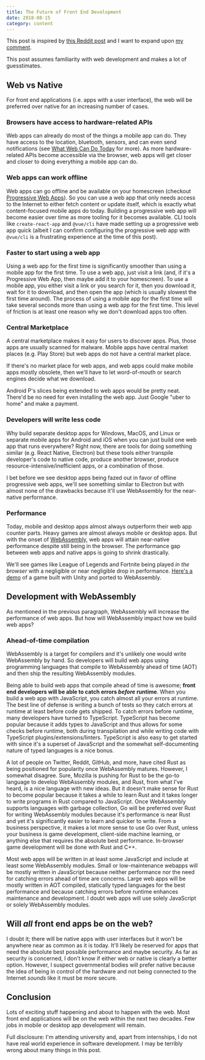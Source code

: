 ```yaml
---
title: The Future of Front End Development
date: 2018-08-15
category: content
---
```


This post is inspired by [this Reddit post](https://www.reddit.com/r/webdev/comments/94uivb/where_do_you_think_web_dev_will_be_in_5_years_10/?utm_source=reddit-android) and I want to expand upon [my comment](https://www.reddit.com/r/webdev/comments/94uivb/where_do_you_think_web_dev_will_be_in_5_years_10/e3offks?utm_source=reddit-android).

This post assumes familiarity with web development and makes a lot of guesstimates.

## Web vs Native

For front end applications (i.e. apps with a user interface), the web will be preferred over native for an increasing number of cases.

### Browsers have access to hardware-related APIs

Web apps can already do most of the things a mobile app can do. They have access to the location, bluetooth, sensors, and can even send notifications (see [What Web Can Do Today](https://whatwebcando.today/) for more). As more hardware-related APIs become accessible via the browser, web apps will get closer and closer to doing everything a mobile app can do.

### Web apps can work offline

Web apps can go offline and be available on your homescreen (checkout [Progressive Web Apps](https://developers.google.com/web/progressive-web-apps/)). So you can use a web app that only needs access to the Internet to either fetch content or update itself, which is exactly what content-focused mobile apps do today. Building a progressive web app will become easier over time as more tooling for it becomes available. CLI tools like `create-react-app` and `@vue/cli` have made setting up a progressive web app quick (albeit I can confirm configuring the progressive web app with `@vue/cli` is a frustrating experience at the time of this post).

### Faster to start using a web app

Using a web app for the first time is significantly smoother than using a mobile app for the first time. To use a web app, just visit a link (and, if it's a Progressive Web App, then maybe add it to your homescreen). To use a mobile app, you either visit a link or you search for it, then you download it, wait for it to download, and then open the app (which is usually slowest the first time around). The process of using a mobile app for the first time will take several seconds more than using a web app for the first time. This level of friction is at least one reason why we don't download apps too often.

### Central Marketplace

A central marketplace makes it easy for users to discover apps. Plus, those apps are usually scanned for malware. Mobile apps have central market places (e.g. Play Store) but web apps do not have a central market place.

If there's no market place for web apps, and web apps could make mobile apps mostly obsolete, then we'll have to let word-of-mouth or search engines decide what we download.

Android P's slices being extended to web apps would be pretty neat. There'd be no need for even installing the web app. Just Google "uber to home" and make a payment.

### Developers will write less code

Why build separate desktop apps for Windows, MacOS, and Linux or separate mobile apps for Android and iOS when you can just build one web app that runs everywhere? Right now, there are tools for doing something similar (e.g. React Native, Electron) but these tools either transpile developer's code to native code, produce another browser, produce resource-intensive/inefficient apps, or a combination of those.

I bet before we see desktop apps being fazed out in favor of offline progressive web apps, we'll see something similar to Electron but with almost none of the drawbacks because it'll use WebAssembly for the near-native performance.

### Performance

Today, mobile and desktop apps almost always outperform their web app counter parts. Heavy games are almost always mobile or desktop apps. But with the onset of [WebAssembly](https://webassembly.org/), web apps will attain near-native performance despite still being in the browser. The performance gap between web apps and native apps is going to shrink drastically.

We'll see games like League of Legends and Fortnite being played _in the browser_ with a negligible or near negligible drop in performance. [Here's a demo](https://webassembly.org/demo/) of a game built with Unity and ported to WebAssembly.

## Development with WebAssembly

As mentioned in the previous paragraph, WebAssembly will increase the performance of web apps. But how will WebAssembly impact how we build web apps?

### Ahead-of-time compilation

WebAssembly is a target for compilers and it's unlikely one would write WebAssembly by hand. So developers will build web apps using programming languages that compile to WebAssembly ahead of time (AOT) and then ship the resulting WebAssembly modules.

Being able to build web apps that compile ahead of time is awesome; **front end developers will be able to catch errors _before_ runtime**. When you build a web app with JavaScript, you catch almost all your errors at runtime. The best line of defense is writing a bunch of tests so they catch errors at runtime at least before code gets shipped. To catch errors before runtime, many developers have turned to TypeScript. TypeScript has become popular because it adds types to JavaScript and thus allows for some checks before runtime, both during transpilation and while writing code with TypeScript plugins/extensions/linters. TypeScript is also easy to get started with since it's a superset of JavaScript and the somewhat self-documenting nature of typed languages is a nice bonus.

A lot of people on Twitter, Reddit, GitHub, and more, have cited Rust as being positioned for popularity once WebAssembly matures. However, I somewhat disagree. Sure, Mozilla is pushing for Rust to be the go-to language to develop WebAssembly modules, and Rust, from what I've heard, is a nice language with new ideas. But it doesn't make sense for Rust to become popular because it takes a while to learn Rust and it takes longer to write programs in Rust compared to JavaScript. Once WebAssembly supports languages with garbage collection, Go will be preferred over Rust for writing WebAssembly modules because it's performance is near Rust and yet it's significantly easier to learn and quicker to write. From a business perspective, it makes a lot more sense to use Go over Rust, unless your business is game development, client-side machine learning, or anything else that requires the absolute best performance. In-browser game development will be done with Rust and C++.

Most web apps will be written in at least some JavaScript and include at least some WebAssembly modules.
Small or low-maintenance webapps will be mostly written in JavaScript because neither performance nor the need for catching errors ahead of time are concerns. Large web apps will be mostly written in AOT compiled, statically typed languages for the best performance and because catching errors before runtime enhances maintenance and development. I doubt web apps will use solely JavaScript or solely WebAssembly modules.

## Will _all_ front end apps be on the web?

I doubt it; there will be native apps with user interfaces but it won't be anywhere near as common as it is today. It'll likely be reserved for apps that need the absolute best possible performance and maybe security. As far as security is concerned, I don't know if either web or native is clearly a better option. However, I suspect governmental bodies will prefer native because the idea of being in control of the hardware and not being connected to the Internet _sounds_ like it must be more secure.

## Conclusion

Lots of exciting stuff happening and about to happen with the web. Most front end applications will be on the web within the next two decades. Few jobs in mobile or desktop app development will remain.

Full disclosure: I'm attending university and, apart from internships, I do not have real world experience in software development. I may be terribly wrong about many things in this post.
